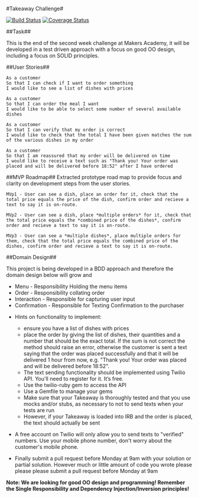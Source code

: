 #Takeaway Challenge#

[![Build Status](https://travis-ci.org/RBGeomaticsRob/takeaway-challenge.svg)](https://travis-ci.org/RBGeomaticsRob/takeaway-challenge)
[![Coverage Status](https://coveralls.io/repos/RBGeomaticsRob/takeaway-challenge/badge.svg)](https://coveralls.io/r/RBGeomaticsRob/takeaway-challenge)

##Task##

This is the end of the second week challenge at Makers Academy, it will be developed in a test driven approach with a focus on good OO design, including a focus on SOLID principles.

##User Stories##
```
As a customer
So that I can check if I want to order something
I would like to see a list of dishes with prices

As a customer
So that I can order the meal I want
I would like to be able to select some number of several available dishes

As a customer
So that I can verify that my order is correct
I would like to check that the total I have been given matches the sum of the various dishes in my order

As a customer
So that I am reassured that my order will be delivered on time
I would like to receive a text such as "Thank you! Your order was placed and will be delivered before 18:52" after I have ordered
```

##MVP Roadmap##
Extracted prototype road map to provide focus and clarity on development steps from the user stories.
```
MVp1 - User can see a dish, place an order for it, check that the total price equals the price of the dish, confirm order and recieve a text to say it is on-route.

MVp2 - User can see a dish, place *multiple orders* for it, check that the total price equals the *combined price of the dishes*, confirm order and recieve a text to say it is on-route.

MVp3 - User can see a *multiple dishes*, place multiple orders for them, check that the total price equals the combined price of the dishes, confirm order and recieve a text to say it is on-route.
```

##Domain Design##

This project is being developed in a BDD approach and therefore the domain design below will grow and

- Menu - Responsibility Holding the menu items
- Order - Responsibility collating order
- Interaction - Responsible for capturing user input
- Confirmation - Responsible for Texting Confirmation to the purchaser



* Hints on functionality to implement:
  * ensure you have a list of dishes with prices
  * place the order by giving the list of dishes, their quantities and a number that should be the exact total. If the sum is not correct the method should raise an error, otherwise the customer is sent a text saying that the order was placed successfully and that it will be delivered 1 hour from now, e.g. "Thank you! Your order was placed and will be delivered before 18:52".
  * The text sending functionality should be implemented using Twilio API. You'll need to register for it. It’s free.
  * Use the twilio-ruby gem to access the API
  * Use a Gemfile to manage your gems
  * Make sure that your Takeaway is thoroughly tested and that you use mocks and/or stubs, as necessary to not to send texts when your tests are run
  * However, if your Takeaway is loaded into IRB and the order is placed, the text should actually be sent

* A free account on Twilio will only allow you to send texts to "verified" numbers. Use your mobile phone number, don't worry about the customer's mobile phone.
* Finally submit a pull request before Monday at 9am with your solution or partial solution.  However much or little amount of code you wrote please please please submit a pull request before Monday at 9am


**Note: We are looking for good OO design and programming! Remember the Single Responsibility and Dependency Injection/Inversion principles!**
